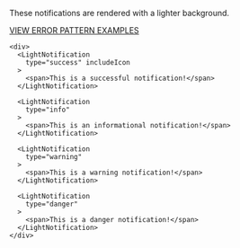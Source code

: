 These notifications are rendered with a lighter background.

<a href="https://8lf1uv.axshare.com/#id=ipjuln&p=inline_error_notification&dp=0&g=1" target="blank"><div style="color:#cc0000;text-transform:uppercase;margin:1em 0;">View Error Pattern Examples</div></a>

```
<div>
  <LightNotification
    type="success" includeIcon
  >
    <span>This is a successful notification!</span>
  </LightNotification>

  <LightNotification
    type="info"
  >
    <span>This is an informational notification!</span>
  </LightNotification>

  <LightNotification
    type="warning"
  >
    <span>This is a warning notification!</span>
  </LightNotification>

  <LightNotification
    type="danger"
  >
    <span>This is a danger notification!</span>
  </LightNotification>
</div>
```

